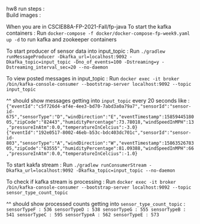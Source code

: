 hw8 run steps :   
Build images :   


When you are in CSCIE88A-FP-2021-Fall/fp-java
To start the kafka containers :
Run `docker-compose -f docker/docker-compose-fp-week9.yaml up -d` to run kafka and zookeeper containers

To start producer of sensor data into input_topic :
Run `./gradlew runMessageProducer -Dkafka_url=localhost:9092 -Dkafka_topic=input_topic -Dno_of_events=100 -Dstreaming=y -Dstreaming_interval_sec=20 --no-daemon`

To view posted messages in input_topic :
Run `docker exec -it broker /bin/kafka-console-consumer --bootstrap-server localhost:9092 --topic input_topic`

^^ should show messages getting into `input_topic` every 20 seconds like :
`{"eventId":"c5f726d4-af4e-4ee3-bd70-7abd3a0a79a7","sensorId":"sensor-id-675","sensorType":"D","windDirection":"E","eventTimestamp":1585944518005,"zipCode":"82443","humidityPercentage":73.78018,"windSpeedInMPH":13,"pressureInAtm":0.0,"temperatureInCelcius":-3.0}
 {"eventId":"192e0517-8002-46eb-b53c-bdc403dc701c","sensorId":"sensor-id-803","sensorType":"A","windDirection":"W","eventTimestamp":1586352678305,"zipCode":"63555","humidityPercentage":81.09388,"windSpeedInMPH":66,"pressureInAtm":0.0,"temperatureInCelcius":-1.0}`


To start kakfa stream :
Run `./gradlew runConsumerStream -Dkafka_url=localhost:9092 -Dkafka_topic=input_topic --no-daemon`

To check if kafka stream is processing :
Run `docker exec -it broker /bin/kafka-console-consumer --bootstrap-server localhost:9092 --topic sensor_type_count_topic`

^^ should show processed counts getting into `sensor_type_count_topic`  :
`sensorTypeF : 536
 sensorTypeD : 538
 sensorTypeG : 555
 sensorTypeB : 541
 sensorTypeC : 595
 sensorTypeA : 562
 sensorTypeE : 573`
